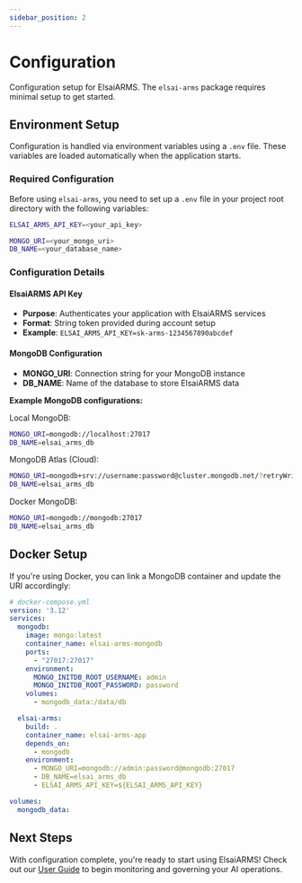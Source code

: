 ```yaml
---
sidebar_position: 2
---
```


# Configuration

Configuration setup for ElsaiARMS. The `elsai-arms` package requires minimal setup to get started.

## Environment Setup

Configuration is handled via environment variables using a `.env` file. These variables are loaded automatically when the application starts.

### Required Configuration

Before using `elsai-arms`, you need to set up a `.env` file in your project root directory with the following variables:

```bash
ELSAI_ARMS_API_KEY=<your_api_key>

MONGO_URI=<your_mongo_uri>
DB_NAME=<your_database_name>
```

### Configuration Details

#### ElsaiARMS API Key
- **Purpose**: Authenticates your application with ElsaiARMS services
- **Format**: String token provided during account setup
- **Example**: `ELSAI_ARMS_API_KEY=sk-arms-1234567890abcdef`

#### MongoDB Configuration
- **MONGO_URI**: Connection string for your MongoDB instance
- **DB_NAME**: Name of the database to store ElsaiARMS data

**Example MongoDB configurations:**

Local MongoDB:
```bash
MONGO_URI=mongodb://localhost:27017
DB_NAME=elsai_arms_db
```

MongoDB Atlas (Cloud):
```bash
MONGO_URI=mongodb+srv://username:password@cluster.mongodb.net/?retryWrites=true&w=majority
DB_NAME=elsai_arms_db
```

Docker MongoDB:
```bash
MONGO_URI=mongodb://mongodb:27017
DB_NAME=elsai_arms_db
```

## Docker Setup

If you're using Docker, you can link a MongoDB container and update the URI accordingly:

```yaml
# docker-compose.yml
version: '3.12'
services:
  mongodb:
    image: mongo:latest
    container_name: elsai-arms-mongodb
    ports:
      - "27017:27017"
    environment:
      MONGO_INITDB_ROOT_USERNAME: admin
      MONGO_INITDB_ROOT_PASSWORD: password
    volumes:
      - mongodb_data:/data/db

  elsai-arms:
    build: .
    container_name: elsai-arms-app
    depends_on:
      - mongodb
    environment:
      - MONGO_URI=mongodb://admin:password@mongodb:27017
      - DB_NAME=elsai_arms_db
      - ELSAI_ARMS_API_KEY=${ELSAI_ARMS_API_KEY}

volumes:
  mongodb_data:
```

## Next Steps

With configuration complete, you're ready to start using ElsaiARMS! Check out our [User Guide](docs/user_guide.md) to begin monitoring and governing your AI operations.